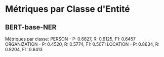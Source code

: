 # Métriques par Classe d'Entité

## BERT-base-NER
Métriques par classe:
PERSON          - P: 0.6827, R: 0.6125, F1: 0.6457
ORGANIZATION    - P: 0.4520, R: 0.5774, F1: 0.5071
LOCATION        - P: 0.8634, R: 0.8204, F1: 0.8413
